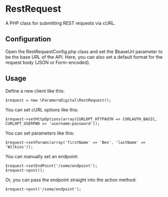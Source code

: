 RestRequest
===========

A PHP class for submitting REST requests via cURL.

## Configuration
Open the RestRequestConfig.php class and set the $baseUrl parameter to be the base URL of the API. Here, you can also set a default format for the request body (JSON or Form-encoded).

## Usage

Define a new client like this:

`$request = new \ParamoreDigital\RestRequest();`

You can set cURL options like this:

`$request->setHttpOptions(array(CURLOPT_HTTPAUTH => CURLAUTH_BASIC, CURLOPT_USERPWD => 'username:password'));`

You can set parameters like this:

`$request->setParams(array('firstName' => 'Ben', 'lastName' => 'Wilkins'));`

You can manually set an endpoint:

    $request->setEndPoint('/some/endpoint');
    $request->post();

Or, you can pass the endpoint straight into the action method:

`$request->post('/some/endpoint');`